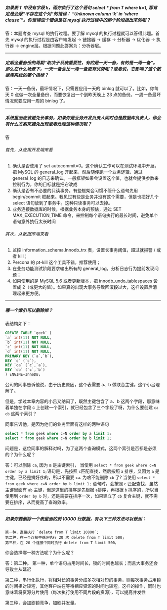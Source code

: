 ##### 如果表 T 中没有字段 k，而你执行了这个语句 select * from T where k=1, 那肯定是会报“不存在这个列”的错误： “Unknown column ‘k’ in ‘where clause’”。你觉得这个错误是在 mysql 执行过程中的那个阶段报出来的呢？

答：本题考查 mysql 的执行过程。要了解 mysql 的执行过程就可以答得此题。首先 mysql 的执行过程是由客户端发起 -> 链接器 -> 缓存 -> 分析器 -> 优化器 -> 执行器 -> engine层。根据问题此答案为：分析器层。

----

##### 定期全量备份的周期“取决于系统重要性，有的是一天一备，有的是一周一备”。那么在什么场景下，一天一备会比一周一备更有优势呢？或者说，它影响了这个数据库系统的哪个指标？

答：一天一备份，最坏情况下，只需要应用一天的 binlog 就可以了。比如，你每天 0 点做一次全量备份，而要恢复出一个到昨天晚上 23 点的备份。一周一备最坏情况就要应用一周的 binlog 了。

----

##### 系统里面应该避免长事务，如果你是业务开发负责人同时也是数据库负责人，你会有什么方案来避免出现或者处理这种情况呢？

答
###### 首先，从应用开发端来看
1. 确认是否使用了 set autocommit=0。这个确认工作可以在测试环境中开展，把 MySQL 的 general_log 开起来，然后随便跑一个业务逻辑，通过 general_log 的日志来确认。一般框架如果会设置这个值，也就会提供参数来控制行为，你的目标就是把它改成 
2. 确认是否有不必要的只读事务。有些框架会习惯不管什么语句先用 begin/commit 框起来。我见过有些是业务并没有这个需要，但是也把好几个 select 语句放到了事务中。这种只读事务可以去掉。
3. 业务连接数据库的时候，根据业务本身的预估，通过 SET MAX_EXECUTION_TIME 命令，来控制每个语句执行的最长时间，避免单个语句意外执行太长时间

###### 其次，从数据库端来看
1. 监控 information_schema.Innodb_trx 表，设置长事务阈值，超过就报警 / 或者 kill；
2. Percona 的 pt-kill 这个工具不错，推荐使用；
3. 在业务功能测试阶段要求输出所有的 general_log，分析日志行为提前发现问题；
4. 如果使用的是 MySQL 5.6 或者更新版本，把 innodb_undo_tablespaces 设置成 2（或更大的值）。如果真的出现大事务导致回滚段过大，这样设置后清理起来更方便。

----

##### 哪一个索引可以删除掉？
表结构如下：
```sql
CREATE TABLE `geek` ( 
`a` int(11) NOT NULL,
`b` int(11) NOT NULL, 
`c` int(11) NOT NULL,
`d` int(11) NOT NULL,
PRIMARY KEY (`a`,`b`),
KEY `c` (`c`), 
KEY `ca` (`c`,`a`),
KEY `cb` (`c`,`b`)
) ENGINE=InnoDB;
```
公司的同事告诉他说，由于历史原因，这个表需要 a、b 做联合主键，这个小吕理解了。

但是，学过本章内容的小吕又纳闷了，既然主键包含了 a、b 这两个字段，那意味着单独在字段 c 上创建一个索引，就已经包含了三个字段了呀，为什么要创建 `ca` `cb` 这两个索引？

同事告诉他，是因为他们的业务里面有这样的两种语句
```sql
select * from geek where c=N order by a limit 1;
select * from geek where c=N order by b limit 1;
```
问题是，这位同事的解释对吗，为了这两个查询模式，这两个索引是否都是必须的？为什么呢？

答：可以删除 `ca`, 因为 a 是主键索引，
当使用 `select * from geek where c=N order by a limit 1;`语句是，先按照 `c`匹配查找，然后按照 `a` 排序，又因为 `a` 是主键，已经是排好序的，所以不需要 `ca`.
为啥不能删除  `cb` 了? 
当使用 `select * from geek where c=N order by b limit 1;` 语句时，会按照 `c` 匹配查找，虽然主键里面有 `ab` 主键，但是这里的排序是先根据 `a`排序，再根据 `b` 排序的，所以当使用到 `order by b` 时，还是需要在排序一次，如果建立了 `cb` 复合主键，就不需要在排序，从而提高了查询效率。


----

##### 如果你要删除一个表里面的前 10000 行数据，有以下三种方法可以做到：
```
第一种，直接执行 `delete from T limit 10000`;
第二种，在一个连接中循环执行 20 次 delete from T limit 500;
第三种，在 20 个连接中同时执行 delete from T limit 500。
```
你会选择哪一种方法呢？为什么呢？

答：第二种。
第一种，单个语句占用时间长，锁的时间也越长；而且大事务还会导致主从延迟

第二种，串行化执行，将相对长的事务分成多次相对短的事务，则每次事务占用锁的时间相对较短，其他客户端在等待相应资源的时间也较短。这样的操作，同时也意味着将资源分片使用（每次执行使用不同片段的资源），可以提高并发性

第三种，会加剧锁竞争，加剧并发量。